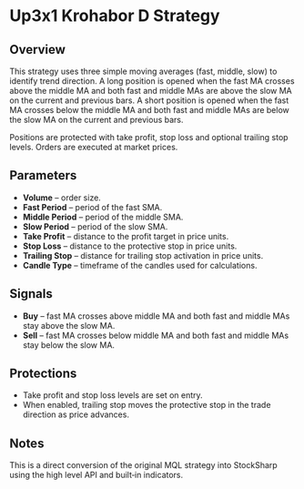 # Up3x1 Krohabor D Strategy

## Overview
This strategy uses three simple moving averages (fast, middle, slow) to identify trend direction. A long position is opened when the fast MA crosses above the middle MA and both fast and middle MAs are above the slow MA on the current and previous bars. A short position is opened when the fast MA crosses below the middle MA and both fast and middle MAs are below the slow MA on the current and previous bars.

Positions are protected with take profit, stop loss and optional trailing stop levels. Orders are executed at market prices.

## Parameters
- **Volume** – order size.
- **Fast Period** – period of the fast SMA.
- **Middle Period** – period of the middle SMA.
- **Slow Period** – period of the slow SMA.
- **Take Profit** – distance to the profit target in price units.
- **Stop Loss** – distance to the protective stop in price units.
- **Trailing Stop** – distance for trailing stop activation in price units.
- **Candle Type** – timeframe of the candles used for calculations.

## Signals
- **Buy** – fast MA crosses above middle MA and both fast and middle MAs stay above the slow MA.
- **Sell** – fast MA crosses below middle MA and both fast and middle MAs stay below the slow MA.

## Protections
- Take profit and stop loss levels are set on entry.
- When enabled, trailing stop moves the protective stop in the trade direction as price advances.

## Notes
This is a direct conversion of the original MQL strategy into StockSharp using the high level API and built‑in indicators.
